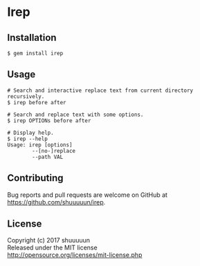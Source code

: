 # Irep

<!-- 
TODO: Write Features.
## Features
 -->

## Installation

    $ gem install irep

## Usage

    # Search and interactive replace text from current directory recursively.
    $ irep before after

    # Search and replace text with some options.
    $ irep OPTIONs before after

    # Display help.
    $ irep --help
    Usage: irep [options]
            --[no-]replace
            --path VAL

## Contributing

Bug reports and pull requests are welcome on GitHub at https://github.com/shuuuuun/irep.

## License

Copyright (c) 2017 shuuuuun  
Released under the MIT license  
http://opensource.org/licenses/mit-license.php
